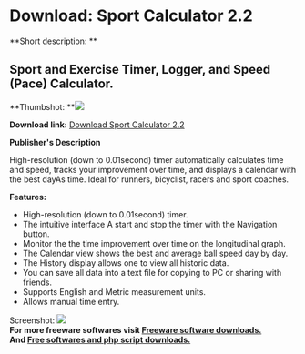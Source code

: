 # Download: Sport Calculator 2.2

**Short description: **

## Sport and Exercise Timer, Logger, and Speed (Pace) Calculator.

  
**Thumbshot: **![](http://www.freewarefiles.com/screenshot/SportTimerAnim_md.gif)   
  
**Download link:** [Download Sport Calculator 2.2](http://freesoftwares.boysofts.com/Sport-Calculator_program_18928.html)  
  

**Publisher's Description**  
  

High-resolution (down to 0.01second) timer automatically calculates time and
speed, tracks your improvement over time, and displays a calendar with the
best dayAs time. Ideal for runners, bicyclist, racers and sport coaches.

**Features:**

  * High-resolution (down to 0.01second) timer. 
  * The intuitive interface A start and stop the timer with the Navigation button. 
  * Monitor the the time improvement over time on the longitudinal graph. 
  * The Calendar view shows the best and average ball speed day by day. 
  * The History display allows one to view all historic data. 
  * You can save all data into a text file for copying to PC or sharing with friends. 
  * Supports English and Metric measurement units. 
  * Allows manual time entry. 

  
  
Screenshot: ![](http://www.freewarefiles.com/screenshot/SportTimerAnim.gif)  
**For more freeware softwares visit [Freeware software downloads.](http://freesoftwares.boysofts.com/)**   
**And [Free softwares and php script downloads.](http://www.boysofts.com/)**

